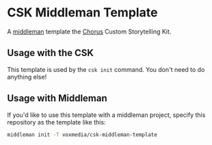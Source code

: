 # CSK Middleman Template

A [middleman](https://middlemanapp.com/) template the [Chorus](https://getchorus.voxmedia.com/) Custom Storytelling Kit.

## Usage with the CSK

This template is used by the `csk init` command. You don't need to do anything else!

## Usage with Middleman

If you'd like to use this template with a middleman project, specify this repository as the template like this:

```sh
middleman init -T voxmedia/csk-middleman-template
```
